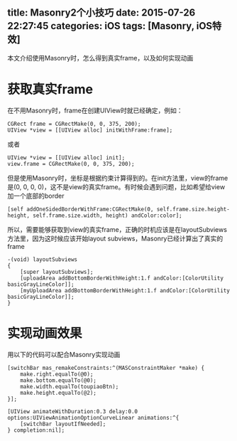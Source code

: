 title: Masonry2个小技巧
date: 2015-07-26 22:27:45
categories: iOS
tags: [Masonry, iOS特效]
---
本文介绍使用Masonry时，怎么得到真实frame，以及如何实现动画
<!--more-->

# 获取真实frame

在不用Masonry时，frame在创建UIView时就已经确定，例如：
```
CGRect frame = CGRectMake(0, 0, 375, 200);
UIView *view = [[UIView alloc] initWithFrame:frame];
```
或者
```
UIView *view = [[UIView alloc] init];
view.frame = CGRectMake(0, 0, 375, 200);
```
但是使用Masonry时，坐标是根据约束计算得到的。在init方法里，view的frame是(0, 0, 0, 0)，这不是view的真实frame。有时候会遇到问题，比如希望给view加一个底部的border
```
[self addOneSidedBorderWithFrame:CGRectMake(0, self.frame.size.height-height, self.frame.size.width, height) andColor:color];
```
所以，需要能够获取到view的真实frame，正确的时机应该是在layoutSubviews方法里，因为这时候应该开始layout subviews，Masonry已经计算出了真实的frame
```
-(void) layoutSubviews
{
    [super layoutSubviews];
    [uploadArea addBottomBorderWithHeight:1.f andColor:[ColorUtility basicGrayLineColor]];
    [myUploadArea addBottomBorderWithHeight:1.f andColor:[ColorUtility basicGrayLineColor]];
}
```

# 实现动画效果

用以下的代码可以配合Masonry实现动画
```
[switchBar mas_remakeConstraints:^(MASConstraintMaker *make) {
    make.right.equalTo(@0);
    make.bottom.equalTo(@0);
    make.width.equalTo(toupiaoBtn);
    make.height.equalTo(@2);
}];
        
[UIView animateWithDuration:0.3 delay:0.0 options:UIViewAnimationOptionCurveLinear animations:^{
    [switchBar layoutIfNeeded];
} completion:nil];
```